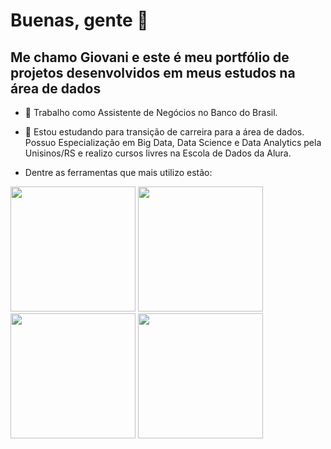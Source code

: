 # Buenas, gente 👋

## Me chamo Giovani e este é meu portfólio de projetos desenvolvidos em meus estudos na área de dados

- 🔭 Trabalho como Assistente de Negócios no Banco do Brasil.
- 🌱 Estou estudando para transição de carreira para a área de dados. Possuo Especialização em Big Data, Data Science e Data Analytics pela Unisinos/RS e realizo cursos livres na Escola de Dados da Alura.

- Dentre as ferramentas que mais utilizo estão:
 
<img src="https://cdn.jsdelivr.net/gh/devicons/devicon@latest/icons/python/python-original-wordmark.svg" width="200" height="200" > <img src="https://cdn.jsdelivr.net/gh/devicons/devicon@latest/icons/pandas/pandas-original-wordmark.svg" width="200" height="200" > <img src="https://cdn.jsdelivr.net/gh/devicons/devicon@latest/icons/numpy/numpy-original-wordmark.svg" width="200" height="200" /> <img src="https://cdn.jsdelivr.net/gh/devicons/devicon@latest/icons/jupyter/jupyter-original-wordmark.svg" width="200" height="200" />
